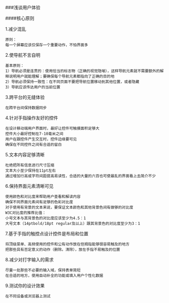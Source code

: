 ###浅谈用户体验

####核心原则

1.减少混乱
	
	原则：
	每一个屏幕应该仅保存一个重要动作，不怕界面多
	
2.使导航不言自明

	基本原则：
	1）导航必须是连贯的：使用恰当的标志物（正确的视觉隐喻），这样导航元素就不需要额外的解释说明用户就能理解；要确保每个导航元素都指向了正确的目的地
	2）导航必须保持一致性：在不同页面不要把导航位置移动到其他位置，或者隐藏
	3）导航应该传达用户的当前位置
	
3.跨平台的无缝体验

	在跨平台间保持数据同步 
	
4.针对手指操作友好的控件
	
	在设计移动端用户界面时，最好让控件可触摸面积足够大
	控件大小最好控制在7-10毫米之间
	用户在跟控件产生交互时，控件边缘要可见
	确保在不同控件之间有合适的留白
	
5.文本内容足够清晰
	
	杜绝把所有信息进行尺寸压缩
	文本大小至少保持在11pt左右
	通过增加行高或字符间距提高易读性，合适的大量的六百也可使最乱的界面看上去简介不少
	
6.保持界面元素清晰可见

	使用颜色和对比度来帮助用户查看和解读内容
	确保不同界面元素间有足够的色彩对比度
	对于使用有背景的文本来说，要保证文本颜色和其他背景色间有做够的对比度
	W3C对比度的推荐比值：
	小号文本与其背景色的对比度应该至少为4.5：1
	大号文本（14ptbold/18pt regular及以上）跟其背景色的对比度至少为3：1
	
7.基于手指的触控点设计控件是布局和位置

	将顶级菜单、高频使用的控件和公有动作放在但拇指能够很容易触及的地方
	把那些具有否定意义的动作（删除。清除），放在手指不易触及的位置
	
8.减少对打字输入的需求

	尽量一处那些不必要的输入域，保持表单简短
	在合适的地方，使用自动补全的功能或填入用户个性化数据
	
9.测试你的设计效果
	
	在不同设备或浏览器上测试
	


	